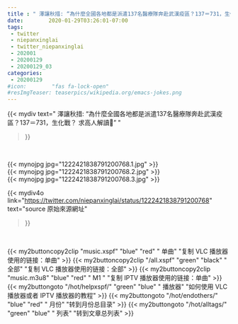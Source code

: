 ```yaml
---
title : " 澤讓秋措: “為什麼全國各地都是派遣137名醫療隊奔赴武漢疫區？137＝731，生化戰？&#10;求高人解讀🙏”  "
date:        2020-01-29T03:26:01-07:00
tags:
 - twitter
 - niepanxinglai
 - twitter_niepanxinglai
 - 202001
 - 20200129
 - 20200129_03
categories:
 - 20200129
#icon:        "fas fa-lock-open"
#resImgTeaser: teaserpics/wikipedia.org/emacs-jokes.png
---
```


{{< mydiv text=" 澤讓秋措: “為什麼全國各地都是派遣137名醫療隊奔赴武漢疫區？137＝731，生化戰？&#10;求高人解讀🙏”  "
>}}
<br>


 {{< mynojpg jpg="1222421838791200768.1.jpg" >}}<br>  {{< mynojpg jpg="1222421838791200768.2.jpg" >}}<br>  {{< mynojpg jpg="1222421838791200768.3.jpg" >}}<br> 



{{< mydiv4o link="https://twitter.com/niepanxinglai/status/1222421838791200768"
text="source 原始來源網址"
>}}


<br>

{{< my2buttoncopy2clip "music.xspf"        "blue"   "red"    " 单曲"  "复制 VLC 播放器使用的链接：单曲" >}} {{< my2buttoncopy2clip "/all.xspf"         "green"  "black"  " 全部"  "复制 VLC 播放器使用的链接：全部" >}} {{< my2buttoncopy2clip "music.m3u8"        "blue"   "red"    " M1 "    "复制 IPTV 播放器使用的链接：单曲" >}} {{< my2buttongoto      "/hot/helpxspf/"    "green"  "blue"   " 播放器" "如何使用 VLC 播放器或者 IPTV 播放器的教程" >}} {{< my2buttongoto      "/hot/endothers/"   "blue"   "red"    " 月份"   "转到月份总目录" >}} {{< my2buttongoto      "/hot/alltags/"     "green"  "blue"   " 列表"   "转到文章总列表" >}} 
